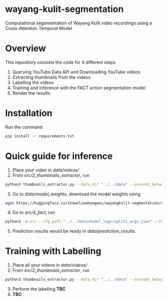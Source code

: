 # wayang-kulit-segmentation
Computational segementation of Wayang Kulit video recordings using a Cross-Attention Temporal Model

# Overview
This repository consists the code for 4 different steps
1. Querying YouTube Data API and Downloading YouTube videos
2. Extracting thumbnails from the videos
3. Labelling the videos
4. Training and Inference with the FACT action segmentation model
5. Render the resutls

# Installation
Run the command
```bash
pip install -r requirements.txt
```

# Quick guide for inference
1. Place your video in *data/videos/*
2. From *src/2_thumbnails_extractor*, run
```bash
python3 thumbnails_extractor.py --data_dir "../../data" --seconds_between_frames 60 --resolution 320 240
```
3. Go to *data/model_weights*, download the model weights using
```bash
wget https://huggingface.co/shawnliewhongwei/wayangkulit-segmentation/resolve/main/split1_network.iter-32.net
```
4. Go to *src/4_fact*, run
```bash
python3 -m.src --cfg_path "../../data/model_logs/split1_args.json" --thumbnails_path "../../data/thumbnails_npy/thumbnails_60secsPerFrame_320px240px" --mapping_path "../../data/model_logs/class_mapping.txt" --weights_path "../../data/model_weights/split1_network.iter-32.net" --output_json_path "../../data/prediction_results/07nov_preds.json"
```
5. Prediction results would be ready in *data/prediction_results*.

# Training with Labelling
1. Place all your videos in *data/videos/*
2. From *src/2_thumbnails_extractor*, run
```bash
python3 thumbnails_extractor.py --data_dir "../../data" --seconds_between_frames 60 --resolution 320 240
```
3. Perform the labelling **TBC**
4. **TBC**

